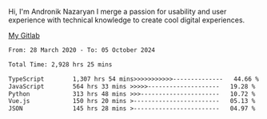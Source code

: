 Hi, I'm Andronik Nazaryan
I merge a passion for usability and user experience with technical knowledge to create cool digital experiences.

[My Gitlab](https://gitlab.com/anridev24)

<!--START_SECTION:waka-->

```txt
From: 28 March 2020 - To: 05 October 2024

Total Time: 2,928 hrs 25 mins

TypeScript        1,307 hrs 54 mins>>>>>>>>>>>--------------   44.66 %
JavaScript        564 hrs 33 mins >>>>>--------------------   19.28 %
Python            313 hrs 48 mins >>>----------------------   10.72 %
Vue.js            150 hrs 20 mins >------------------------   05.13 %
JSON              145 hrs 28 mins >------------------------   04.97 %
```

<!--END_SECTION:waka-->
